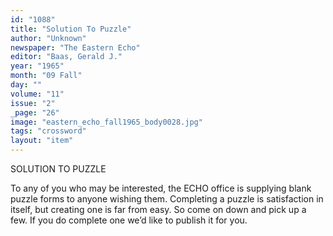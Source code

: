 ```yaml
---
id: "1088"
title: "Solution To Puzzle"
author: "Unknown"
newspaper: "The Eastern Echo"
editor: "Baas, Gerald J."
year: "1965"
month: "09 Fall"
day: ""
volume: "11"
issue: "2"
_page: "26"
image: "eastern_echo_fall1965_body0028.jpg"
tags: "crossword"
layout: "item"
---
```

SOLUTION TO PUZZLE

To any of you who may be interested, the ECHO office
is supplying blank puzzle forms to anyone wishing them.
Completing a puzzle is satisfaction in itself, but creating
one is far from easy. So come on down and pick up a few.
If you do complete one we’d like to publish it for you.
